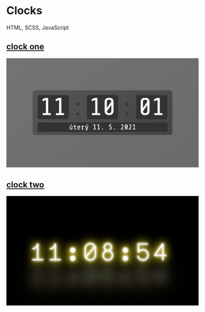 # Clocks

HTML, SCSS, JavaScript

## [clock one](clock-1)

![clock-1/screenshot.jpg](clock-1/screenshot.jpg)

## [clock two](clock-2)

![clock-2/screenshot.jpg](clock-2/screenshot.jpg)
